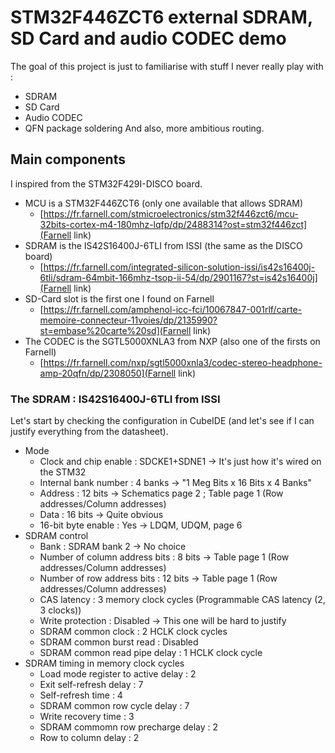 # STM32F446ZCT6 external SDRAM, SD Card and audio CODEC demo
The goal of this project is just to familiarise with stuff I never really play with :
* SDRAM
* SD Card
* Audio CODEC
* QFN package soldering
And also, more ambitious routing.

## Main components
I inspired from the STM32F429I-DISCO board.
* MCU is a STM32F446ZCT6 (only one available that allows SDRAM)
	* [https://fr.farnell.com/stmicroelectronics/stm32f446zct6/mcu-32bits-cortex-m4-180mhz-lqfp/dp/2488314?ost=stm32f446zct](Farnell link)
* SDRAM is the IS42S16400J-6TLI from ISSI (the same as the DISCO board)
	* [https://fr.farnell.com/integrated-silicon-solution-issi/is42s16400j-6tli/sdram-64mbit-166mhz-tsop-ii-54/dp/2901167?st=is42s16400j](Farnell link)
* SD-Card slot is the first one I found on Farnell
	* [https://fr.farnell.com/amphenol-icc-fci/10067847-001rlf/carte-memoire-connecteur-11voies/dp/2135990?st=embase%20carte%20sd](Farnell link)
* The CODEC is the SGTL5000XNLA3 from NXP (also one of the firsts on Farnell)
	* [https://fr.farnell.com/nxp/sgtl5000xnla3/codec-stereo-headphone-amp-20qfn/dp/2308050](Farnell link)

### The SDRAM : IS42S16400J-6TLI from ISSI
Let's start by checking the configuration in CubeIDE (and let's see if I can justify everything from the datasheet).
* Mode
	* Clock and chip enable : SDCKE1+SDNE1 -> It's just how it's wired on the STM32
	* Internal bank number : 4 banks -> "1 Meg Bits x 16 Bits x 4 Banks"
	* Address : 12 bits -> Schematics page 2 ; Table page 1 (Row addresses/Column addresses)
	* Data : 16 bits -> Quite obvious
	* 16-bit byte enable : Yes -> LDQM, UDQM, page 6
* SDRAM control
	* Bank : SDRAM bank 2 -> No choice
	* Number of column address bits : 8 bits -> Table page 1 (Row addresses/Column addresses)
	* Number of row address bits : 12 bits -> Table page 1 (Row addresses/Column addresses)
	* CAS latency : 3 memory clock cycles (Programmable CAS latency (2, 3 clocks))
	* Write protection : Disabled -> This one will be hard to justify
	* SDRAM common clock : 2 HCLK clock cycles
	* SDRAM common burst read : Disabled
	* SDRAM common read pipe delay : 1 HCLK clock cycle
* SDRAM timing in memory clock cycles
	* Load mode register to active delay : 2
	* Exit self-refresh delay : 7
	* Self-refresh time : 4
	* SDRAM common row cycle delay : 7
	* Write recovery time : 3
	* SDRAM commomn row precharge delay : 2
	* Row to column delay : 2
